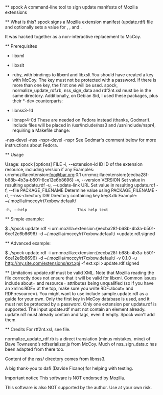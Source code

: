 ** spock
A command-line tool to sign update manifests of Mozilla extensions

** What is this?
spock signs a Mozilla extension manifest (update.rdf) file and optionally sets a value for <version/>, <updateLink/>, and <updateHash/>.

It was hacked together as a non-interactive replacement to McCoy.

** Prerequisites
- libxml
- libxslt
- ruby, with bindings to libxml and libxslt
You should have created a key with McCoy. The key must not be protected with a password. If there is more than one key, the first one will be used.
spock, normalize_update_rdf.rb, nss_sign_data and rdf2nt.xsl must be in the same directory.
Additionally, on Debian Sid, I used these packages, plus their *-dev counterparts:

- libnss3-1d
- libnspr4-0d
These are needed on Fedora instead (thanks, Godmar!). Include files will be placed in /usr/include/nss3 and /usr/include/nspr4, requiring a Makefile change:

-nss-devel
-nss
-nspr-devel
-nspr
See Godmar's comment below for more instructions about Fedora.

** Usage

Usage: spock [options] FILE
    -i, --extension-id ID            ID of the extension resource, including version if any
                                     Examples:
                                     urn:mozilla:extension:foo@bar.org:0.1
                                     urn:mozilla:extension:{eecba28f-b68b-4b3a-b501-6ce12e6b8696}
    -v, --version VERSION            Set  value in resulting update.rdf
    -u, --update-link URL            Set  value in resulting update.rdf
    -f, --file PACKAGE_FILENAME      Determine  value using PACKAGE_FILENAME
    -d, --nss-directory DIR          Directory containing key key3.db
                                     Example: ~/.mozilla/mccoy/rt7xxbxw.default/

    -h, --help                       This help text

** Simple example:


$ ./spock update.rdf -i urn:mozilla:extension:{eecba28f-b68b-4b3a-b501-6ce12e6b8696} -d ~/.mozilla/mccoy/rt7xxbxw.default/ >update.rdf.signed

** Advanced example:


$ ./spock update.rdf -i urn:mozilla:extension:{eecba28f-b68b-4b3a-b501-6ce12e6b8696} -d ~/.mozilla/mccoy/rt7xxbxw.default/ -v 0.1.0 -u http://my.site.com/extensions/ext.xpi -f ext.xpi  >update.rdf.signed

** Limitations
update.rdf must be valid XML. Note that Mozilla reading the file correctly does not ensure that it will be valid for libxml. Common issues include about= and resource= attributes being unqualified (so if you have an xmlns:RDF= at the top, make sure you write RDF:about= and RDF:resource=). You might want to use include sample.update.rdf as a guide for your own.
Only the first key in McCoy database is used, and it must not be protected by a password.
Only one extension per update.rdf is supported.
The input update.rdf must not contain an <signature/> element already.
update.rdf must already contain <updateLink/> and <updateHash/> tags, even if empty. Spock won't add them.

** Credits
For rtf2nt.xsl, see file.

normalize_update_rdf.rb is a direct translation (minus mistakes, mine) of Dave Townsend’s rdfserializer.js from McCoy. Much of nss_sign_data.c has been adapted from there too.

Content of the nss/ directory comes from libnss3.

A big thank-you to dafi (Davide Ficano) for helping with testing.

Important notice
This software is NOT endorsed by Mozilla.

This software is also NOT supported by the author. Use at your own risk.
